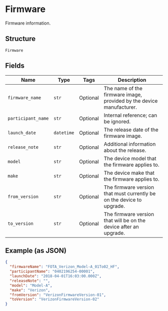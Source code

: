 
# Firmware

Firmware information.

## Structure

`Firmware`

## Fields

| Name | Type | Tags | Description |
|  --- | --- | --- | --- |
| `firmware_name` | `str` | Optional | The name of the firmware image, provided by the device manufacturer. |
| `participant_name` | `str` | Optional | Internal reference; can be ignored. |
| `launch_date` | `datetime` | Optional | The release date of the firmware image. |
| `release_note` | `str` | Optional | Additional information about the release. |
| `model` | `str` | Optional | The device model that the firmware applies to. |
| `make` | `str` | Optional | The device make that the firmware applies to. |
| `from_version` | `str` | Optional | The firmware version that must currently be on the device to upgrade. |
| `to_version` | `str` | Optional | The firmware version that will be on the device after an upgrade. |

## Example (as JSON)

```json
{
  "firmwareName": "FOTA_Verizon_Model-A_01To02_HF",
  "participantName": "0402196254-00001",
  "launchDate": "2018-04-01T16:03:00.000Z",
  "releaseNote": "",
  "model": "Model-A",
  "make": "Verizon",
  "fromVersion": "VerizonFirmwareVersion-01",
  "toVersion": "VerizonFirmwareVersion-02"
}
```

